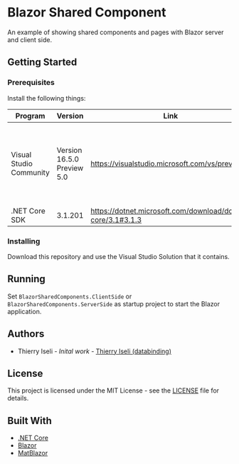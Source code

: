 # Blazor Shared Component 

An example of showing shared components and pages with Blazor server and client side.

## Getting Started

### Prerequisites

Install the following things:

| Program | Version | Link | Info |
|-------------|-------------|-----|--|
| Visual Studio Community | Version 16.5.0 Preview 5.0 | https://visualstudio.microsoft.com/vs/preview/ | Workloads to install: ASP.NET and web development, .NET Core cross-platform development
| .NET Core SDK | 3.1.201 | https://dotnet.microsoft.com/download/dotnet-core/3.1#3.1.3 | N/A

### Installing

Download this repository and use the Visual Studio Solution that it contains.

## Running

Set `BlazorSharedComponents.ClientSide` or `BlazorSharedComponents.ServerSide` as startup project to start the Blazor application.

## Authors

- Thierry Iseli - *Inital work* - [Thierry Iseli (databinding)](https://github.com/databinding-thierryiseli)  

## License

This project is licensed under the MIT License - see the [LICENSE](LICENSE) file for details.

## Built With

- [.NET Core](https://dotnet.microsoft.com/download/dotnet-core)
- [Blazor](https://dotnet.microsoft.com/apps/aspnet/web-apps/blazor)
- [MatBlazor](https://www.matblazor.com/)
